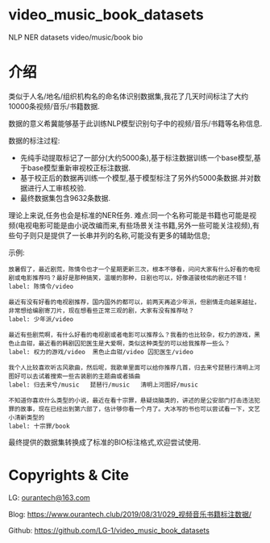 # video_music_book_datasets
NLP NER datasets video/music/book bio


# 介绍
类似于人名/地名/组织机构名的命名体识别数据集,我花了几天时间标注了大约10000条视频/音乐/书籍数据.

数据的意义希冀能够基于此训练NLP模型识别句子中的视频/音乐/书籍等名称信息.

数据的标注过程:
+ 先纯手动提取标记了一部分(大约5000条),基于标注数据训练一个base模型,基于base模型重新审视校正标注数据.
+ 基于校正后的数据再训练一个模型,基于模型标注了另外约5000条数据.并对数据进行人工审核校验.
+ 最终数据集包含9632条数据.


理论上来说,任务也会是标准的NER任务.
难点:同一个名称可能是书籍也可能是视频(电视电影可能是由小说改编而来,有些场景关注书籍,另外一些可能关注视频),有些句子则只是提供了一长串并列的名称,可能没有更多的辅助信息;


示例:
``` text
放暑假了，最近剧荒，陈情令也才一个星期更新三次，根本不够看，问问大家有什么好看的电视剧或电影推荐吗？最好是那种搞笑，温暖的那种，日剧也可以，好像道骏枝佑的剧还不错！
label: 陈情令/video

最近有没有好看的电视剧推荐，国内国外的都可以，前两天再追少年派，但剧情走向越来越扯，非常想给编剧寄刀片，现在想看些正常三观的剧，大家有没有推荐哒？
label: 少年派/video

最近有些剧荒啊，有什么好看的电视剧或者电影可以推荐么？我看的也比较杂，权力的游戏，黑色止血钳，最近看的韩剧囚犯医生是大爱啊，类似这种类型的可以给我推荐一些么？
label: 权力的游戏/video	黑色止血钳/video	囚犯医生/video

我个人比较喜欢听古风歌曲，然后呢，我歌单里面可以给你推荐几首，归去来兮琵琶行清明上河图好可以去试着搜索一些古装剧的主题曲或者插曲
label: 归去来兮/music	琵琶行/music	清明上河图好/music

不知道你喜欢什么类型的小说，最近在看十宗罪，悬疑烧脑类的，讲述的是公安部门打击违法犯罪的故事，现在已经出到第六部了，估计够你看一个月了。大冰写的书也可以尝试看一下，文艺小清新类型的
label: 十宗罪/book
```

最终提供的数据集转换成了标准的BIO标注格式,欢迎尝试使用.



# Copyrights & Cite
LG: ourantech@163.com

Blog: https://www.ourantech.club/2019/08/31/029_视频音乐书籍标注数据/

Github: https://github.com/LG-1/video_music_book_datasets
